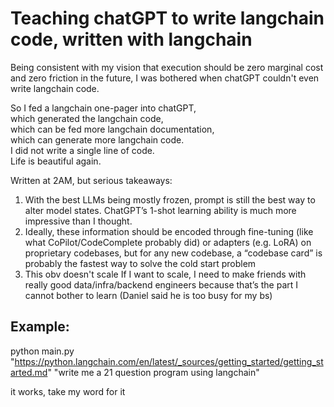 # Teaching chatGPT to write langchain code, written with langchain


Being consistent with my vision that execution should be zero marginal cost and zero friction in the future, I was bothered when chatGPT couldn't even write langchain code.

So I fed a langchain one-pager into chatGPT, \
which generated the langchain code, \
which can be fed more langchain documentation, \
which can generate more langchain code. \
I did not write a single line of code. \
Life is beautiful again.

Written at 2AM, but serious takeaways:

1. With the best LLMs being mostly frozen, prompt is still the best way to alter model states. ChatGPT’s 1-shot learning ability is much more impressive than I thought.
2. Ideally, these information should be encoded through fine-tuning (like what CoPilot/CodeComplete probably did) or adapters (e.g. LoRA) on proprietary codebases, but for any new codebase, a “codebase card” is probably the fastest way to solve the cold start problem
3. This obv doesn't scale If I want to scale, I need to make friends with really good data/infra/backend engineers because that’s the part I cannot bother to learn (Daniel said he is too busy for my bs)


## Example:

python main.py "https://python.langchain.com/en/latest/_sources/getting_started/getting_started.md" "write me a 21 question program using langchain"

it works, take my word for it
